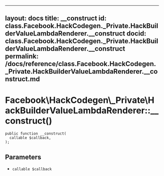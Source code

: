 
***

layout: docs
title: __construct
id: class.Facebook.HackCodegen._Private.HackBuilderValueLambdaRenderer.__construct
docid: class.Facebook.HackCodegen._Private.HackBuilderValueLambdaRenderer.__construct
permalink: /docs/reference/class.Facebook.HackCodegen._Private.HackBuilderValueLambdaRenderer.__construct.md
---







# Facebook\\HackCodegen\\_Private\\HackBuilderValueLambdaRenderer::__construct()




``` Hack
public function __construct(
  callable $callback,
);
```




## Parameters




- ` callable $callback `